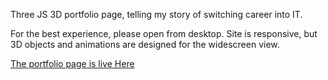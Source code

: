 Three JS 3D portfolio page, telling my story of switching career into IT.

For the best experience, please open from desktop. Site is responsive, but 3D objects and animations are designed for the widescreen view.

[The portfolio page is live Here](https://daniyar-yes.github.io/ea-portfolio/)
